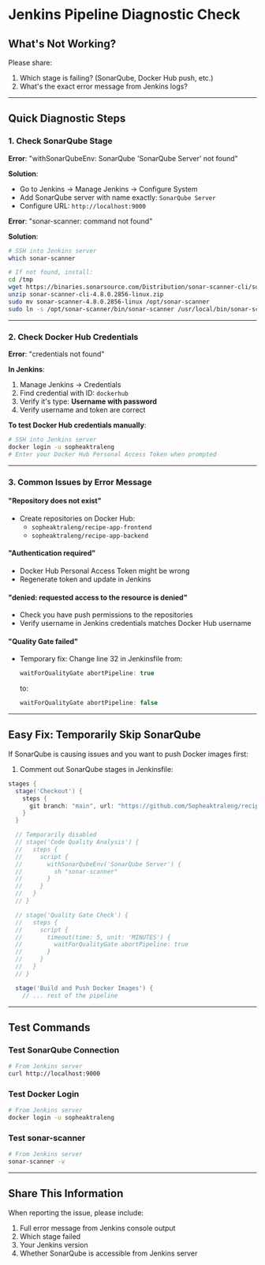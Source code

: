 # Jenkins Pipeline Diagnostic Check

## What's Not Working?

Please share:

1. Which stage is failing? (SonarQube, Docker Hub push, etc.)
2. What's the exact error message from Jenkins logs?

---

## Quick Diagnostic Steps

### 1. Check SonarQube Stage

**Error**: "withSonarQubeEnv: SonarQube 'SonarQube Server' not found"

**Solution**:

-   Go to Jenkins → Manage Jenkins → Configure System
-   Add SonarQube server with name exactly: `SonarQube Server`
-   Configure URL: `http://localhost:9000`

**Error**: "sonar-scanner: command not found"

**Solution**:

```bash
# SSH into Jenkins server
which sonar-scanner

# If not found, install:
cd /tmp
wget https://binaries.sonarsource.com/Distribution/sonar-scanner-cli/sonar-scanner-cli-4.8.0.2856-linux.zip
unzip sonar-scanner-cli-4.8.0.2856-linux.zip
sudo mv sonar-scanner-4.8.0.2856-linux /opt/sonar-scanner
sudo ln -s /opt/sonar-scanner/bin/sonar-scanner /usr/local/bin/sonar-scanner
```

---

### 2. Check Docker Hub Credentials

**Error**: "credentials not found"

**In Jenkins**:

1. Manage Jenkins → Credentials
2. Find credential with ID: `dockerhub`
3. Verify it's type: **Username with password**
4. Verify username and token are correct

**To test Docker Hub credentials manually**:

```bash
# SSH into Jenkins server
docker login -u sopheaktraleng
# Enter your Docker Hub Personal Access Token when prompted
```

---

### 3. Common Issues by Error Message

#### "Repository does not exist"

-   Create repositories on Docker Hub:
    -   `sopheaktraleng/recipe-app-frontend`
    -   `sopheaktraleng/recipe-app-backend`

#### "Authentication required"

-   Docker Hub Personal Access Token might be wrong
-   Regenerate token and update in Jenkins

#### "denied: requested access to the resource is denied"

-   Check you have push permissions to the repositories
-   Verify username in Jenkins credentials matches Docker Hub username

#### "Quality Gate failed"

-   Temporary fix: Change line 32 in Jenkinsfile from:
    ```groovy
    waitForQualityGate abortPipeline: true
    ```
    to:
    ```groovy
    waitForQualityGate abortPipeline: false
    ```

---

## Easy Fix: Temporarily Skip SonarQube

If SonarQube is causing issues and you want to push Docker images first:

1. Comment out SonarQube stages in Jenkinsfile:

```groovy
stages {
  stage('Checkout') {
    steps {
      git branch: "main", url: "https://github.com/Sopheaktraleng/recipe-app.git"
    }
  }

  // Temporarily disabled
  // stage('Code Quality Analysis') {
  //   steps {
  //     script {
  //       withSonarQubeEnv('SonarQube Server') {
  //         sh "sonar-scanner"
  //       }
  //     }
  //   }
  // }

  // stage('Quality Gate Check') {
  //   steps {
  //     script {
  //       timeout(time: 5, unit: 'MINUTES') {
  //         waitForQualityGate abortPipeline: true
  //       }
  //     }
  //   }
  // }

  stage('Build and Push Docker Images') {
    // ... rest of the pipeline
```

---

## Test Commands

### Test SonarQube Connection

```bash
# From Jenkins server
curl http://localhost:9000
```

### Test Docker Login

```bash
# From Jenkins server
docker login -u sopheaktraleng
```

### Test sonar-scanner

```bash
# From Jenkins server
sonar-scanner -v
```

---

## Share This Information

When reporting the issue, please include:

1. Full error message from Jenkins console output
2. Which stage failed
3. Your Jenkins version
4. Whether SonarQube is accessible from Jenkins server
